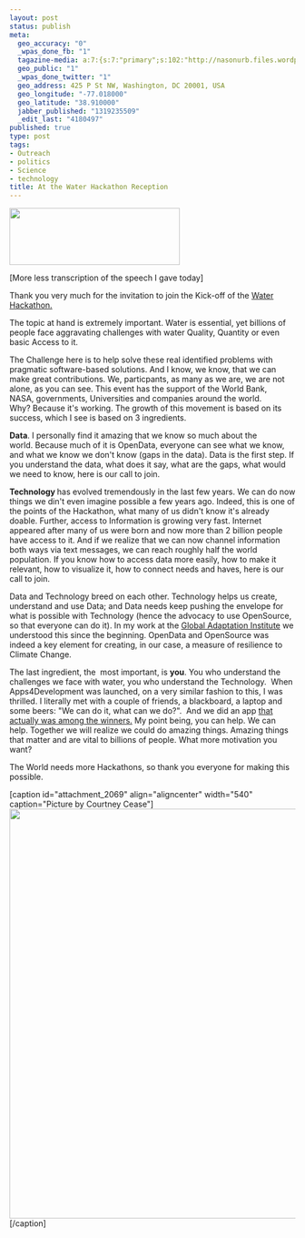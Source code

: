 ```yaml
--- 
layout: post
status: publish
meta: 
  geo_accuracy: "0"
  _wpas_done_fb: "1"
  tagazine-media: a:7:{s:7:"primary";s:102:"http://nasonurb.files.wordpress.com/2011/10/312084_10150315846022014_573907013_7909201_159361587_n.jpg";s:6:"images";a:2:{s:82:"http://nasonurb.files.wordpress.com/2011/10/screen-shot-2011-10-21-at-18-14-22.png";a:6:{s:8:"file_url";s:82:"http://nasonurb.files.wordpress.com/2011/10/screen-shot-2011-10-21-at-18-14-22.png";s:5:"width";s:3:"401";s:6:"height";s:3:"134";s:4:"type";s:5:"image";s:4:"area";s:5:"53734";s:9:"file_path";s:0:"";}s:102:"http://nasonurb.files.wordpress.com/2011/10/312084_10150315846022014_573907013_7909201_159361587_n.jpg";a:6:{s:8:"file_url";s:102:"http://nasonurb.files.wordpress.com/2011/10/312084_10150315846022014_573907013_7909201_159361587_n.jpg";s:5:"width";s:3:"540";s:6:"height";s:3:"720";s:4:"type";s:5:"image";s:4:"area";s:6:"388800";s:9:"file_path";s:0:"";}}s:6:"videos";a:0:{}s:11:"image_count";s:1:"2";s:6:"author";s:7:"4180497";s:7:"blog_id";s:7:"8438084";s:9:"mod_stamp";s:19:"2011-10-21 22:18:27";}
  geo_public: "1"
  _wpas_done_twitter: "1"
  geo_address: 425 P St NW, Washington, DC 20001, USA
  geo_longitude: "-77.018000"
  geo_latitude: "38.910000"
  jabber_published: "1319235509"
  _edit_last: "4180497"
published: true
type: post
tags: 
- Outreach
- politics
- Science
- technology
title: At the Water Hackathon Reception
---
```

<a href="http://www.waterhackathon.org/"><img class="aligncenter size-medium wp-image-2068" title="Screen Shot 2011-10-21 at 18.14.22" src="http://nasonurb.files.wordpress.com/2011/10/screen-shot-2011-10-21-at-18-14-22.png?w=300" alt="" width="300" height="100" /></a>

[More less transcription of the speech I gave today]

Thank you very much for the invitation to join the Kick-off of the <a href="http://www.waterhackathon.org/">Water Hackathon.</a>

The topic at hand is extremely important. Water is essential, yet billions of people face aggravating challenges with water Quality, Quantity or even basic Access to it.

The Challenge here is to help solve these real identified problems with pragmatic software-based solutions. And I know, we know, that we can make great contributions. We, particpants, as many as we are, we are not alone, as you can see. This event has the support of the World Bank, NASA, governments, Universities and companies around the world. Why? Because it's working. The growth of this movement is based on its success, which I see is based on 3 ingredients.

<strong><!--more-->Data</strong>. I personally find it amazing that we know so much about the world. Because much of it is OpenData, everyone can see what we know, and what we know we don't know (gaps in the data). Data is the first step. If you understand the data, what does it say, what are the gaps, what would we need to know, here is our call to join.

<strong>Technology </strong>has evolved tremendously in the last few years. We can do now things we din't even imagine possible a few years ago. Indeed, this is one of the points of the Hackathon, what many of us didn't know it's already doable. Further, access to Information is growing very fast. Internet appeared after many of us were born and now more than 2 billion people have access to it. And if we realize that we can now channel information both ways via text messages, we can reach roughly half the world population. If you know how to access data more easily, how to make it relevant, how to visualize it, how to connect needs and haves, here is our call to join.

Data and Technology breed on each other. Technology helps us create, understand and use Data; and Data needs keep pushing the envelope for what is possible with Technology (hence the advocacy to use OpenSource, so that everyone can do it). In my work at the <a href="http://gain.globalai.org/">Global Adaptation Institute</a> we understood this since the beginning. OpenData and OpenSource was indeed a key element for creating, in our case, a measure of resilience to Climate Change.

The last ingredient, the  most important, is <strong>you</strong>. You who understand the challenges we face with water, you who understand the Technology.  When Apps4Development was launched, on a very similar fashion to this, I was thrilled. I literally met with a couple of friends, a blackboard, a laptop and some beers: "We can do it, what can we do?".  And we did an app <a href="http://brunosan.eu/2011/06/07/know-your-world-says-thank-you/">that actually was among the winners.</a> My point being, you can help. We can help. Together we will realize we could do amazing things. Amazing things that matter and are vital to billions of people. What more motivation you want?

The World needs more Hackathons, so thank you everyone for making this possible.

[caption id="attachment_2069" align="aligncenter" width="540" caption="Picture by Courtney Cease"]<a href="http://nasonurb.files.wordpress.com/2011/10/312084_10150315846022014_573907013_7909201_159361587_n.jpg"><img class="size-full wp-image-2069" title="312084_10150315846022014_573907013_7909201_159361587_n" src="http://nasonurb.files.wordpress.com/2011/10/312084_10150315846022014_573907013_7909201_159361587_n.jpg" alt="" width="540" height="720" /></a>[/caption]
